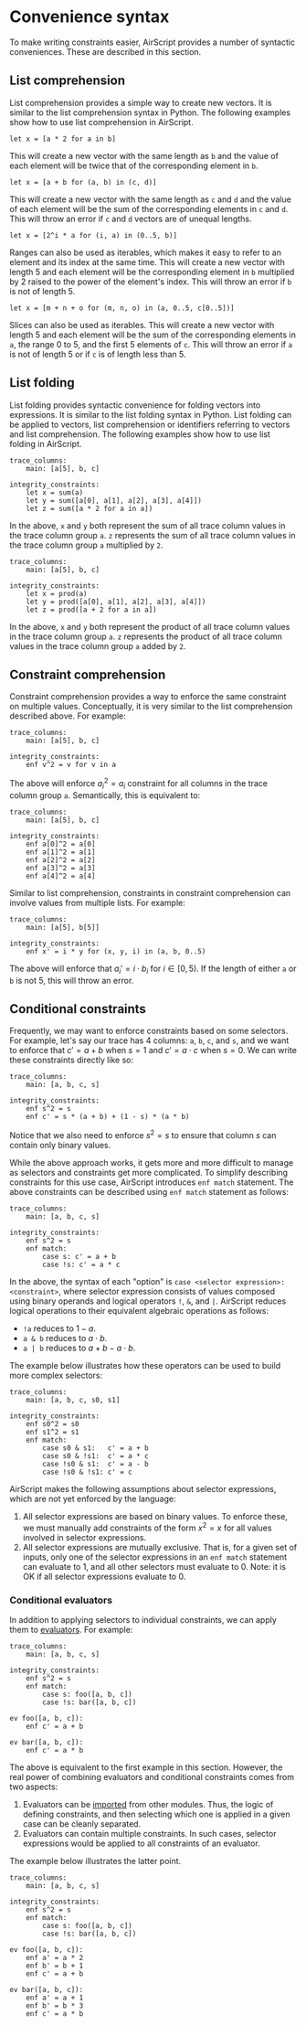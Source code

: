 # Convenience syntax

To make writing constraints easier, AirScript provides a number of syntactic conveniences. These are described in this section.

## List comprehension

List comprehension provides a simple way to create new vectors. It is similar to the list comprehension syntax in Python. The following examples show how to use list comprehension in AirScript.

```
let x = [a * 2 for a in b]
```
This will create a new vector with the same length as `b` and the value of each element will be twice that of the corresponding element in `b`.

```
let x = [a + b for (a, b) in (c, d)]
```
This will create a new vector with the same length as `c` and `d` and the value of each element will be the sum of the corresponding elements in `c` and `d`. This will throw an error if `c` and `d` vectors are of unequal lengths.

```
let x = [2^i * a for (i, a) in (0..5, b)]
```
Ranges can also be used as iterables, which makes it easy to refer to an element and its index at the same time. This will create a new vector with length 5 and each element will be the corresponding element in `b` multiplied by 2 raised to the power of the element's index. This will throw an error if `b` is not of length 5.

```
let x = [m + n + o for (m, n, o) in (a, 0..5, c[0..5])]
```
Slices can also be used as iterables. This will create a new vector with length 5 and each element will be the sum of the corresponding elements in `a`, the range 0 to 5, and the first 5 elements of `c`. This will throw an error if `a` is not of length 5 or if `c` is of length less than 5.

## List folding

List folding provides syntactic convenience for folding vectors into expressions. It is similar to the list folding syntax in Python. List folding can be applied to vectors, list comprehension or identifiers referring to vectors and list comprehension. The following examples show how to use list folding in AirScript.

```
trace_columns:
    main: [a[5], b, c]

integrity_constraints:
    let x = sum(a)
    let y = sum([a[0], a[1], a[2], a[3], a[4]])
    let z = sum([a * 2 for a in a])
```

In the above, `x` and `y` both represent the sum of all trace column values in the trace column group `a`. `z` represents the sum of all trace column values in the trace column group `a` multiplied by `2`.

```
trace_columns:
    main: [a[5], b, c]

integrity_constraints:
    let x = prod(a)
    let y = prod([a[0], a[1], a[2], a[3], a[4]])
    let z = prod([a + 2 for a in a])
```

In the above, `x` and `y` both represent the product of all trace column values in the trace column group `a`. `z` represents the product of all trace column values in the trace column group `a` added by `2`.

## Constraint comprehension

Constraint comprehension provides a way to enforce the same constraint on multiple values. Conceptually, it is very similar to the list comprehension described above. For example:
```
trace_columns:
    main: [a[5], b, c]

integrity_constraints:
    enf v^2 = v for v in a
```
The above will enforce $a_i^2 = a_i$ constraint for all columns in the trace column group `a`. Semantically, this is equivalent to:
```
trace_columns:
    main: [a[5], b, c]

integrity_constraints:
    enf a[0]^2 = a[0]
    enf a[1]^2 = a[1]
    enf a[2]^2 = a[2]
    enf a[3]^2 = a[3]
    enf a[4]^2 = a[4]
```

Similar to list comprehension, constraints in constraint comprehension can involve values from multiple lists. For example:
```
trace_columns:
    main: [a[5], b[5]]

integrity_constraints:
    enf x' = i * y for (x, y, i) in (a, b, 0..5)
```
The above will enforce that $a_i' = i \cdot b_i$ for $i \in [0, 5)$. If the length of either `a` or `b` is not 5, this will throw an error.

## Conditional constraints

Frequently, we may want to enforce constraints based on some selectors. For example, let's say our trace has 4 columns: `a`, `b`, `c`, and `s`, and we want to enforce that $c' = a + b$ when $s = 1$ and $c' = a \cdot c$ when $s = 0$. We can write these constraints directly like so:
```
trace_columns:
    main: [a, b, c, s]

integrity_constraints:
    enf s^2 = s
    enf c' = s * (a + b) + (1 - s) * (a * b)
```
Notice that we also need to enforce $s^2 = s$ to ensure that column $s$ can contain only binary values.

While the above approach works, it gets more and more difficult to manage as selectors and constraints get more complicated. To simplify describing constraints for this use case, AirScript introduces `enf match` statement. The above constraints can be described using `enf match` statement as follows:
```
trace_columns:
    main: [a, b, c, s]

integrity_constraints:
    enf s^2 = s
    enf match:
        case s: c' = a + b
        case !s: c' = a * c
```
In the above, the syntax of each "option" is `case <selector expression>: <constraint>`, where selector expression consists of values composed using binary operands and logical operators `!`, `&`, and `|`. AirScript reduces logical operations to their equivalent algebraic operations as follows:

- `!a` reduces to $1 - a$.
- `a & b` reduces to $a \cdot b$.
- `a | b` reduces to $a + b - a \cdot b$.

The example below illustrates how these operators can be used to build more complex selectors:
```
trace_columns:
    main: [a, b, c, s0, s1]

integrity_constraints:
    enf s0^2 = s0
    enf s1^2 = s1
    enf match:
        case s0 & s1:   c' = a + b
        case s0 & !s1:  c' = a * c
        case !s0 & s1:  c' = a - b
        case !s0 & !s1: c' = c
```

AirScript makes the following assumptions about selector expressions, which are not yet enforced by the language:

1. All selector expressions are based on binary values. To enforce these, we must manually add constraints of the form $x^2 = x$ for all values involved in selector expressions.
2. All selector expressions are mutually exclusive. That is, for a given set of inputs, only one of the selector expressions in an `enf match` statement can evaluate to $1$, and all other selectors must evaluate to $0$. Note: it is OK if all selector expressions evaluate to $0$.

### Conditional evaluators
In addition to applying selectors to individual constraints, we can apply them to [evaluators](./evaluators.md). For example:
```
trace_columns:
    main: [a, b, c, s]

integrity_constraints:
    enf s^2 = s
    enf match:
        case s: foo([a, b, c])
        case !s: bar([a, b, c])

ev foo([a, b, c]):
    enf c' = a + b

ev bar([a, b, c]):
    enf c' = a * b
```
The above is equivalent to the first example in this section. However, the real power of combining evaluators and conditional constraints comes from two aspects:

1. Evaluators can be [imported](./organization.md#importing-evaluators) from other modules. Thus, the logic of defining constraints, and then selecting which one is applied in a given case can be cleanly separated.
2. Evaluators can contain multiple constraints. In such cases, selector expressions would be applied to all constraints of an evaluator.

The example below illustrates the latter point.

```
trace_columns:
    main: [a, b, c, s]

integrity_constraints:
    enf s^2 = s
    enf match:
        case s: foo([a, b, c])
        case !s: bar([a, b, c])

ev foo([a, b, c]):
    enf a' = a * 2
    enf b' = b + 1
    enf c' = a + b

ev bar([a, b, c]):
    enf a' = a + 1
    enf b' = b * 3
    enf c' = a * b
```
